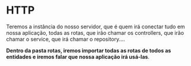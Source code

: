 # HTTP

Teremos a instância do nosso servidor, que é quem irá conectar tudo em nossa aplicação, todas as rotas, que irão chamar os controllers, que irão chamar o service, que irá chamar o repository....



**Dentro da pasta rotas, iremos importar todas as rotas de todos as entidades e iremos falar que nossa aplicação irá usá-las**.
